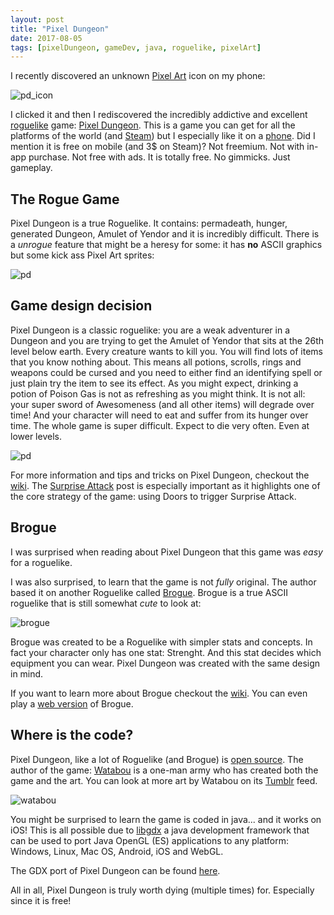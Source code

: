 ```yaml
---
layout: post
title: "Pixel Dungeon"
date: 2017-08-05
tags: [pixelDungeon, gameDev, java, roguelike, pixelArt]
---
```


I recently discovered an unknown [Pixel Art](https://lochrist.github.io/blog/2017-03-13-pixel-art) icon on my phone:

![pd_icon](http://is5.mzstatic.com/image/thumb/Purple49/v4/8f/25/17/8f25173a-5058-32de-4f25-a8c079b8064e/source/1200x630bb.jpg)

I clicked it and then I rediscovered the incredibly addictive and excellent [roguelike](https://lochrist.github.io/blog/2017-03-29-roguelike-development) game: [Pixel Dungeon](http://pixeldungeon.watabou.ru/). This is a game you can get for all the platforms of the world (and [Steam](http://store.steampowered.com/app/365900/Pixel_Dungeon/)) but I especially like it on a [phone](https://itunes.apple.com/app/pixel-dungeon/id1002210090). Did I mention it is free on mobile (and 3$ on Steam)? Not freemium. Not with in-app purchase. Not free with ads. It is totally free. No gimmicks. Just gameplay.

## The Rogue Game

Pixel Dungeon is a true Roguelike. It contains: permadeath, hunger, generated Dungeon, Amulet of Yendor and it is incredibly difficult. There is a *unrogue* feature that might be a heresy for some: it has **no** ASCII graphics but some kick ass Pixel Art sprites:

![pd](http://thenerdycool.com/wp-content/uploads/2014/05/Screenshot_2014-05-06-16-22-40-1024x576.png)

## Game design decision

Pixel Dungeon is a classic roguelike: you are a weak adventurer in a Dungeon and you are trying to get the Amulet of Yendor that sits at the 26th level below earth. Every creature wants to kill you. You will find lots of items that you know nothing about. This means all potions, scrolls, rings and weapons could be cursed and you need to either find an identifying spell or just plain try the item to see its effect. As you might expect, drinking a potion of Poison Gas is not as refreshing as you might think. It is not all: your super sword of Awesomeness (and all other items) will degrade over time! And your character will need to eat and suffer from its hunger over time. The whole game is super difficult. Expect to die very often. Even at lower levels.

![pd](http://68.media.tumblr.com/7209c33efc66a89e7a5a688f0c92f185/tumblr_nnkcie0mVu1s1kotko1_1280.png)

For more information and tips and tricks on Pixel Dungeon, checkout the [wiki](http://pixeldungeon.wikia.com/wiki/Main_Page). The [Surprise Attack](http://pixeldungeon.wikia.com/wiki/Game_mechanics/Attacking#Surprise_Attack) post is especially important as it highlights one of the core strategy of the game: using Doors to trigger Surprise Attack. 

## Brogue

I was surprised when reading about Pixel Dungeon that this game was *easy* for a roguelike.

I was also surprised, to learn that the game is not *fully* original. The author based it on another Roguelike called [Brogue](https://sites.google.com/site/broguegame/home). Brogue is a true ASCII roguelike that is still somewhat *cute* to look at:

![brogue](https://308192c9-a-62cb3a1a-s-sites.googlegroups.com/site/broguegame/home/Torchlit%20staircase.png?attachauth=ANoY7crFRaVTTYI6eQ4aw7uoV1G5mAFWU7rzxOvZdPW1VN8SNVAuJZ1_R7J5nuU5r17i7Z8HY3ZLKNWummWc2QmUbYW88wMMAdizlXz7oyYehaUf1Y7_vKgfY_MxEp_szcs_qgQ6ibZ7axDvK04axtIS1_GQGH8sMFDNXRUncSUnvOhytW_hyNTNlKbbAO74H6yj7tqo4ox4TmrY2exFNFwiBxY5Z_QoUBdDUzntSA9vzFLxUIp6Aos%3D&attredirects=0)

Brogue was created to be a Roguelike with simpler stats and concepts. In fact your character only has one stat: Strenght. And this stat decides which equipment you can wear. Pixel Dungeon was created with the same design in mind.

If you want to learn more about Brogue checkout the [wiki](http://brogue.wikia.com/wiki/Brogue_Wiki). You can even play a [web version](http://brogue.roguelikelike.com/) of Brogue.

## Where is the code?

Pixel Dungeon, like a lot of Roguelike (and Brogue) is [open source](https://github.com/watabou/pixel-dungeon). The author of the game: [Watabou](https://twitter.com/watawatabou) is a one-man army who has created both the game and the art. You can look at more art by Watabou on its [Tumblr](http://watawatabou.tumblr.com/) feed.

![watabou](http://68.media.tumblr.com/23e57d9545bd93513d47d66d4278872c/tumblr_on7rrmk4tm1uk4udbo1_540.png)

You might be surprised to learn the game is coded in java... and it works on iOS! This is all possible due to [libgdx](https://github.com/watabou/pixel-dungeon-gdx) a java development framework that can be used to port Java OpenGL (ES) applications to any platform: Windows, Linux, Mac OS, Android, iOS and WebGL.

The GDX port of Pixel Dungeon can be found [here](https://github.com/watabou/pixel-dungeon-gdx).

All in all, Pixel Dungeon is truly worth dying (multiple times) for. Especially since it is free!